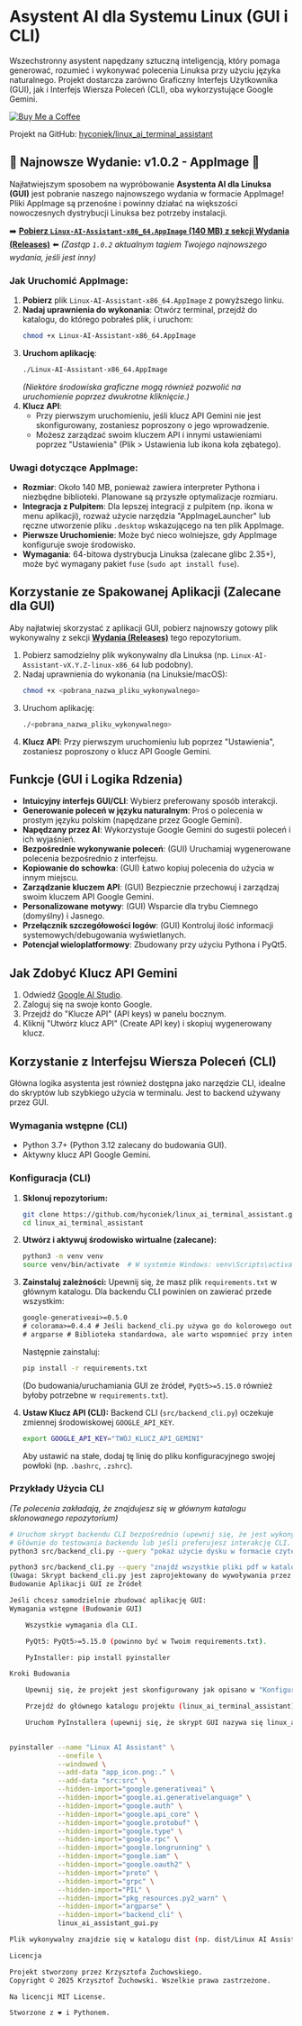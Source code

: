 # Asystent AI dla Systemu Linux (GUI i CLI)

Wszechstronny asystent napędzany sztuczną inteligencją, który pomaga generować, rozumieć i wykonywać polecenia Linuksa przy użyciu języka naturalnego. Projekt dostarcza zarówno Graficzny Interfejs Użytkownika (GUI), jak i Interfejs Wiersza Poleceń (CLI), oba wykorzystujące Google Gemini.

[![Buy Me a Coffee](https://img.buymeacoffee.com/button-api/?text=Kup%20mi%20kawę&emoji=☕&slug=krzyzu.83&button_colour=FF5F5F&font_colour=ffffff&font_family=Arial&outline_colour=000000&coffee_colour=FFDD00)](https://www.buymeacoffee.com/krzyzu.83)

Projekt na GitHub: [hyconiek/linux_ai_terminal_assistant](https://github.com/hyconiek/linux_ai_terminal_assistant)

## 🎉 Najnowsze Wydanie: v1.0.2 - AppImage 🎉

Najłatwiejszym sposobem na wypróbowanie **Asystenta AI dla Linuksa (GUI)** jest pobranie naszego najnowszego wydania w formacie AppImage! Pliki AppImage są przenośne i powinny działać na większości nowoczesnych dystrybucji Linuksa bez potrzeby instalacji.

➡️ **[Pobierz `Linux-AI-Assistant-x86_64.AppImage` (140 MB) z sekcji Wydania (Releases)](https://github.com/hyconiek/linux_ai_terminal_assistant/releases/tag/1.0.2)** ⬅️
*(Zastąp `1.0.2` aktualnym tagiem Twojego najnowszego wydania, jeśli jest inny)*

### Jak Uruchomić AppImage:

1.  **Pobierz** plik `Linux-AI-Assistant-x86_64.AppImage` z powyższego linku.
2.  **Nadaj uprawnienia do wykonania**:
    Otwórz terminal, przejdź do katalogu, do którego pobrałeś plik, i uruchom:
    ```bash
    chmod +x Linux-AI-Assistant-x86_64.AppImage
    ```
3.  **Uruchom aplikację**:
    ```bash
    ./Linux-AI-Assistant-x86_64.AppImage
    ```
    *(Niektóre środowiska graficzne mogą również pozwolić na uruchomienie poprzez dwukrotne kliknięcie.)*
4.  **Klucz API**:
    *   Przy pierwszym uruchomieniu, jeśli klucz API Gemini nie jest skonfigurowany, zostaniesz poproszony o jego wprowadzenie.
    *   Możesz zarządzać swoim kluczem API i innymi ustawieniami poprzez "Ustawienia" (Plik > Ustawienia lub ikona koła zębatego).

### Uwagi dotyczące AppImage:
*   **Rozmiar**: Około 140 MB, ponieważ zawiera interpreter Pythona i niezbędne biblioteki. Planowane są przyszłe optymalizacje rozmiaru.
*   **Integracja z Pulpitem**: Dla lepszej integracji z pulpitem (np. ikona w menu aplikacji), rozważ użycie narzędzia "AppImageLauncher" lub ręczne utworzenie pliku `.desktop` wskazującego na ten plik AppImage.
*   **Pierwsze Uruchomienie**: Może być nieco wolniejsze, gdy AppImage konfiguruje swoje środowisko.
*   **Wymagania**: 64-bitowa dystrybucja Linuksa (zalecane glibc 2.35+), może być wymagany pakiet `fuse` (`sudo apt install fuse`).

## Korzystanie ze Spakowanej Aplikacji (Zalecane dla GUI)

Aby najłatwiej skorzystać z aplikacji GUI, pobierz najnowszy gotowy plik wykonywalny z sekcji [**Wydania (Releases)**](https://github.com/hyconiek/linux_ai_terminal_assistant/releases) tego repozytorium.

1.  Pobierz samodzielny plik wykonywalny dla Linuksa (np. `Linux-AI-Assistant-vX.Y.Z-linux-x86_64` lub podobny).
2.  Nadaj uprawnienia do wykonania (na Linuksie/macOS):
    ```bash
    chmod +x <pobrana_nazwa_pliku_wykonywalnego>
    ```
3.  Uruchom aplikację:
    ```bash
    ./<pobrana_nazwa_pliku_wykonywalnego>
    ```
4.  **Klucz API**: Przy pierwszym uruchomieniu lub poprzez "Ustawienia", zostaniesz poproszony o klucz API Google Gemini.

## Funkcje (GUI i Logika Rdzenia)

- **Intuicyjny interfejs GUI/CLI**: Wybierz preferowany sposób interakcji.
- **Generowanie poleceń w języku naturalnym**: Proś o polecenia w prostym języku polskim (napędzane przez Google Gemini).
- **Napędzany przez AI**: Wykorzystuje Google Gemini do sugestii poleceń i ich wyjaśnień.
- **Bezpośrednie wykonywanie poleceń**: (GUI) Uruchamiaj wygenerowane polecenia bezpośrednio z interfejsu.
- **Kopiowanie do schowka**: (GUI) Łatwo kopiuj polecenia do użycia w innym miejscu.
- **Zarządzanie kluczem API**: (GUI) Bezpiecznie przechowuj i zarządzaj swoim kluczem API Google Gemini.
- **Personalizowane motywy**: (GUI) Wsparcie dla trybu Ciemnego (domyślny) i Jasnego.
- **Przełącznik szczegółowości logów**: (GUI) Kontroluj ilość informacji systemowych/debugowania wyświetlanych.
- **Potencjał wieloplatformowy**: Zbudowany przy użyciu Pythona i PyQt5.

## Jak Zdobyć Klucz API Gemini

1.  Odwiedź [Google AI Studio](https://aistudio.google.com/).
2.  Zaloguj się na swoje konto Google.
3.  Przejdź do "Klucze API" (API keys) w panelu bocznym.
4.  Kliknij "Utwórz klucz API" (Create API key) i skopiuj wygenerowany klucz.

## Korzystanie z Interfejsu Wiersza Poleceń (CLI)

Główna logika asystenta jest również dostępna jako narzędzie CLI, idealne do skryptów lub szybkiego użycia w terminalu. Jest to backend używany przez GUI.

### Wymagania wstępne (CLI)

- Python 3.7+ (Python 3.12 zalecany do budowania GUI).
- Aktywny klucz API Google Gemini.

### Konfiguracja (CLI)

1.  **Sklonuj repozytorium:**
    ```bash
    git clone https://github.com/hyconiek/linux_ai_terminal_assistant.git
    cd linux_ai_terminal_assistant
    ```

2.  **Utwórz i aktywuj środowisko wirtualne (zalecane):**
    ```bash
    python3 -m venv venv
    source venv/bin/activate  # W systemie Windows: venv\Scripts\activate
    ```

3.  **Zainstaluj zależności:**
    Upewnij się, że masz plik `requirements.txt` w głównym katalogu. Dla backendu CLI powinien on zawierać przede wszystkim:
    ```txt
    google-generativeai>=0.5.0
    # colorama>=0.4.4 # Jeśli backend_cli.py używa go do kolorowego outputu
    # argparse # Biblioteka standardowa, ale warto wspomnieć przy intensywnym użyciu
    ```
    Następnie zainstaluj:
    ```bash
    pip install -r requirements.txt
    ```
    (Do budowania/uruchamiania GUI ze źródeł, `PyQt5>=5.15.0` również byłoby potrzebne w `requirements.txt`).

4.  **Ustaw Klucz API (CLI):**
    Backend CLI (`src/backend_cli.py`) oczekuje zmiennej środowiskowej `GOOGLE_API_KEY`.
    ```bash
    export GOOGLE_API_KEY="TWÓJ_KLUCZ_API_GEMINI"
    ```
    Aby ustawić na stałe, dodaj tę linię do pliku konfiguracyjnego swojej powłoki (np. `.bashrc`, `.zshrc`).

### Przykłady Użycia CLI

*(Te polecenia zakładają, że znajdujesz się w głównym katalogu sklonowanego repozytorium)*

```bash
# Uruchom skrypt backendu CLI bezpośrednio (upewnij się, że jest wykonywalny lub użyj python3)
# Głównie do testowania backendu lub jeśli preferujesz interakcję CLI.
python3 src/backend_cli.py --query "pokaż użycie dysku w formacie czytelnym dla człowieka" --json

python3 src/backend_cli.py --query "znajdź wszystkie pliki pdf w katalogu domowym" --json
(Uwaga: Skrypt backend_cli.py jest zaprojektowany do wywoływania przez GUI lub do generowania specyficznych poleceń. Może nie posiadać samodzielnego trybu interaktywnego, chyba że go dodałeś.)
Budowanie Aplikacji GUI ze Źródeł

Jeśli chcesz samodzielnie zbudować aplikację GUI:
Wymagania wstępne (Budowanie GUI)

    Wszystkie wymagania dla CLI.

    PyQt5: PyQt5>=5.15.0 (powinno być w Twoim requirements.txt).

    PyInstaller: pip install pyinstaller

Kroki Budowania

    Upewnij się, że projekt jest skonfigurowany jak opisano w "Konfiguracja (CLI)" i wszystkie zależności (w tym PyQt5 i pyinstaller) są zainstalowane w Twoim środowisku wirtualnym.

    Przejdź do głównego katalogu projektu (linux_ai_terminal_assistant).

    Uruchom PyInstallera (upewnij się, że skrypt GUI nazywa się linux_ai_assistant_gui.py, skrypt backendu src/backend_cli.py, a plik app_icon.png jest w głównym katalogu). Użyj następującego polecenia:

      
pyinstaller --name "Linux AI Assistant" \
            --onefile \
            --windowed \
            --add-data "app_icon.png:." \
            --add-data "src:src" \
            --hidden-import="google.generativeai" \
            --hidden-import="google.ai.generativelanguage" \
            --hidden-import="google.auth" \
            --hidden-import="google.api_core" \
            --hidden-import="google.protobuf" \
            --hidden-import="google.type" \
            --hidden-import="google.rpc" \
            --hidden-import="google.longrunning" \
            --hidden-import="google.iam" \
            --hidden-import="google.oauth2" \
            --hidden-import="proto" \
            --hidden-import="grpc" \
            --hidden-import="PIL" \
            --hidden-import="pkg_resources.py2_warn" \
            --hidden-import="argparse" \
            --hidden-import="backend_cli" \
            linux_ai_assistant_gui.py

Plik wykonywalny znajdzie się w katalogu dist (np. dist/Linux AI Assistant).

Licencja

Projekt stworzony przez Krzysztofa Żuchowskiego.
Copyright © 2025 Krzysztof Żuchowski. Wszelkie prawa zastrzeżone.

Na licencji MIT License.

Stworzone z ❤️ i Pythonem.
